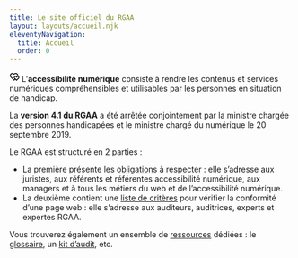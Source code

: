 ```yaml
---
title: Le site officiel du RGAA
layout: layouts/accueil.njk
eleventyNavigation:
  title: Accueil
  order: 0
---
```


<div class="fr-callout fr-my-6w" >
    <p class="fr-callout__text"><svg xmlns="http://www.w3.org/2000/svg" viewBox="0 0 24 24" width="18" height="18"><path fill="none" d="M0 0H24V24H0z"/><path d="M19.243 4.757c1.462 1.466 2.012 3.493 1.65 5.38.568.16 1.106.463 1.554.908 1.404 1.394 1.404 3.654 0 5.047L17 21.5l-3.022-3L11 21.485 2.52 12.993C.417 10.637.496 7.019 2.757 4.757c2.265-2.264 5.888-2.34 8.244-.228 2.349-2.109 5.979-2.039 8.242.228zm-6.281 7.708c-.616.611-.616 1.597 0 2.208L17 18.682l4.038-4.009c.616-.611.616-1.597 0-2.208-.624-.62-1.642-.62-2.268.002l-1.772 1.754-1.407-1.396-.363-.36c-.624-.62-1.642-.62-2.266 0zm-8.79-6.293c-1.49 1.49-1.565 3.875-.192 5.451L11 18.654l1.559-1.562-1.006-1c-1.404-1.393-1.404-3.653 0-5.047 1.404-1.393 3.68-1.393 5.084 0l.363.36.363-.36c.425-.421.93-.715 1.465-.882.416-1.367.078-2.912-1.001-3.993-1.5-1.502-3.92-1.563-5.49-.153l-1.335 1.198-1.336-1.197c-1.575-1.412-3.99-1.35-5.494.154z"/></svg> L’<strong>accessibilité numérique</strong> consiste à rendre les contenus et services numériques compréhensibles et utilisables par les personnes en situation de handicap.</p>
</div>

La <strong>version 4.1 du RGAA</strong> a été arrêtée conjointement par la ministre chargée des personnes handicapées et le ministre chargé du numérique le 20 septembre 2019.

Le RGAA est structuré en 2 parties :

- La première présente les [obligations](obligations) à respecter : elle s’adresse aux juristes, aux référents et référentes accessibilité numérique, aux managers et à tous les métiers du web et de l’accessibilité numérique.
- La deuxième contient une [liste de critères](criteres-et-tests) pour vérifier la conformité d’une page web : elle s’adresse aux auditeurs, auditrices, experts et expertes RGAA.

Vous trouverez également un ensemble de [ressources](ressources) dédiées : le [glossaire](/ressources/glossaire/), un [kit d’audit](/ressources/kit-audit/), etc.
